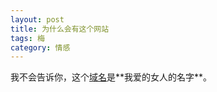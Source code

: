 ```yaml
---
layout: post
title: 为什么会有这个网站
tags: 梅
category: 情感
---
```


我不会告诉你，这个[域名](http://www.yechunmei.com "www.yechunmei.com")是**我爱的女人的名字**。